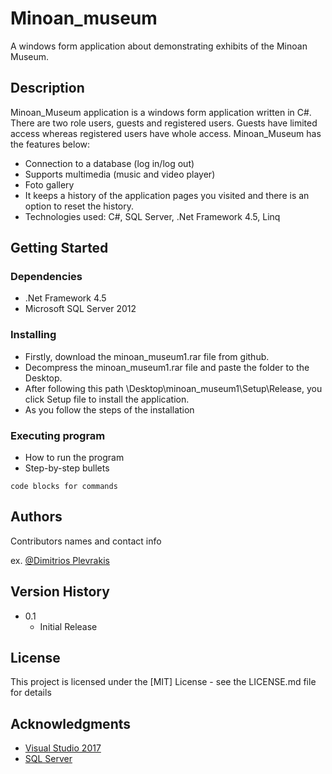 # Minoan_museum

A windows form application about demonstrating exhibits of the Minoan Museum.

## Description

Minoan_Museum application is a windows form application written in C#. There are two role users, guests and registered users. Guests have limited access whereas registered users have whole access. Minoan_Museum has the features below:
* Connection to a database (log in/log out)
* Supports multimedia (music and video player)
* Foto gallery 
* It keeps a history of the application pages you visited and there is an option to reset the history. 
* Technologies used: C#, SQL Server, .Net Framework 4.5, Linq


## Getting Started

### Dependencies

* .Net Framework 4.5
* Microsoft SQL Server 2012

### Installing

* Firstly, download the minoan_museum1.rar file from github.
* Decompress the minoan_museum1.rar file and paste the folder to the Desktop.
* After following this path \Desktop\minoan_museum1\Setup\Release, you click Setup file to install the application.
* As you follow the steps of the installation

### Executing program

* How to run the program
* Step-by-step bullets
```
code blocks for commands
```

## Authors

Contributors names and contact info
 
ex. [@Dimitrios Plevrakis](https://www.linkedin.com/in/dimitrios-plevrakis/)

## Version History

* 0.1
    * Initial Release

## License

This project is licensed under the [MIT] License - see the LICENSE.md file for details

## Acknowledgments

* [Visual Studio 2017](https://visualstudio.microsoft.com/vs/older-downloads/)
* [SQL Server](https://www.microsoft.com/en-us/sql-server/sql-server-downloads)

